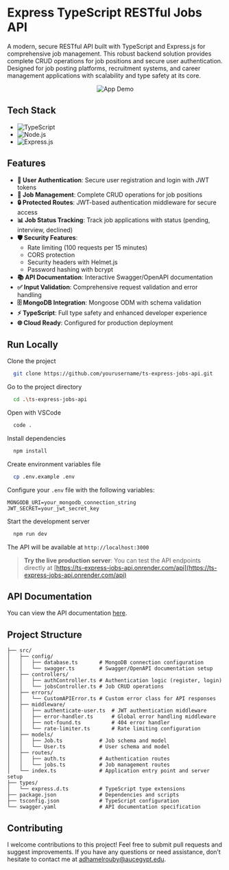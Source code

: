 # Express TypeScript RESTful Jobs API

A modern, secure RESTful API built with TypeScript and Express.js for comprehensive job management. This robust backend solution provides complete CRUD operations for job positions and secure user authentication. Designed for job posting platforms, recruitment systems, and career management applications with scalability and type safety at its core.

<div align="center">

<img src="./assets/demo.gif" alt="App Demo">

</div>


## Tech Stack

- <img src="https://img.shields.io/badge/-TypeScript-3178C6?logo=TypeScript&logoColor=white&style=flat" alt="TypeScript">
- <img src="https://img.shields.io/badge/-Node.js-339933?logo=Node.js&logoColor=white&style=flat" alt="Node.js">
- <img src="https://img.shields.io/badge/-Express.js-000000?logo=Express&logoColor=white&style=flat" alt="Express.js">

## Features

- **🔐 User Authentication**: Secure user registration and login with JWT tokens
- **📝 Job Management**: Complete CRUD operations for job positions
- **🔒 Protected Routes**: JWT-based authentication middleware for secure access
- **📊 Job Status Tracking**: Track job applications with status (pending, interview, declined)
- **🛡️ Security Features**: 
  - Rate limiting (100 requests per 15 minutes)
  - CORS protection
  - Security headers with Helmet.js
  - Password hashing with bcrypt
- **📚 API Documentation**: Interactive Swagger/OpenAPI documentation
- **✅ Input Validation**: Comprehensive request validation and error handling
- **🗄️ MongoDB Integration**: Mongoose ODM with schema validation
- **⚡ TypeScript**: Full type safety and enhanced developer experience
- **🌐 Cloud Ready**: Configured for production deployment


## Run Locally

Clone the project

```bash
  git clone https://github.com/yourusername/ts-express-jobs-api.git
```

Go to the project directory

```bash
  cd .\ts-express-jobs-api
```

Open with VSCode

```bash
  code .
```

Install dependencies

```bash
  npm install
```

Create environment variables file

```bash
  cp .env.example .env
```

Configure your `.env` file with the following variables:

```env
MONGODB_URI=your_mongodb_connection_string
JWT_SECRET=your_jwt_secret_key
```

Start the development server

```bash
  npm run dev
```

The API will be available at `http://localhost:3000`

> **Try the live production server**: You can test the API endpoints directly at [https://ts-express-jobs-api.onrender.com/api](https://ts-express-jobs-api.onrender.com/api)

## API Documentation
You can view the API documentation [here](https://ts-express-jobs-api.onrender.com/api-docs/).

## Project Structure

```
├── src/
│   ├── config/
│   │   ├── database.ts       # MongoDB connection configuration
│   │   └── swagger.ts        # Swagger/OpenAPI documentation setup
│   ├── controllers/
│   │   ├── authController.ts # Authentication logic (register, login)
│   │   └── jobsController.ts # Job CRUD operations
│   ├── errors/
│   │   └── CustomAPIError.ts # Custom error class for API responses
│   ├── middleware/
│   │   ├── authenticate-user.ts  # JWT authentication middleware
│   │   ├── error-handler.ts      # Global error handling middleware
│   │   ├── not-found.ts          # 404 error handler
│   │   └── rate-limiter.ts       # Rate limiting configuration
│   ├── models/
│   │   ├── Job.ts            # Job schema and model
│   │   └── User.ts           # User schema and model
│   ├── routes/
│   │   ├── auth.ts           # Authentication routes
│   │   └── jobs.ts           # Job management routes
│   └── index.ts              # Application entry point and server setup
├── types/
│   └── express.d.ts          # TypeScript type extensions
├── package.json              # Dependencies and scripts
├── tsconfig.json             # TypeScript configuration
└── swagger.yaml              # API documentation specification
```


## Contributing

I welcome contributions to this project! Feel free to submit pull requests and suggest improvements. 
If you have any questions or need assistance, don’t hesitate to contact me at adhamelrouby@aucegypt.edu.